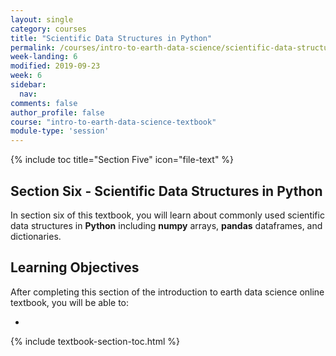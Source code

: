 ```yaml
---
layout: single
category: courses
title: "Scientific Data Structures in Python"
permalink: /courses/intro-to-earth-data-science/scientific-data-structures-python/
week-landing: 6
modified: 2019-09-23
week: 6
sidebar:
  nav:
comments: false
author_profile: false
course: "intro-to-earth-data-science-textbook"
module-type: 'session'
---
```

{% include toc title="Section Five" icon="file-text" %}

<div class="notice--info" markdown="1">

## <i class="fa fa-ship" aria-hidden="true"></i> Section Six - Scientific Data Structures in Python

In section six of this textbook, you will learn about commonly used scientific data structures in **Python** including **numpy** arrays, **pandas** dataframes, and dictionaries. 


## <i class="fa fa-graduation-cap" aria-hidden="true"></i> Learning Objectives

After completing this section of the introduction to earth data science online textbook, you will be able to:

* 

</div>


{% include textbook-section-toc.html %}

